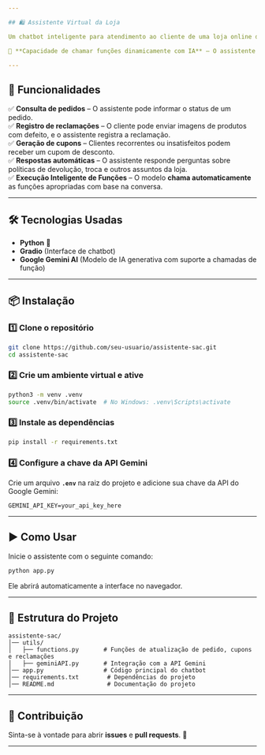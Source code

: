 ```yaml
---

## 🛍️ Assistente Virtual da Loja  

Um chatbot inteligente para atendimento ao cliente de uma loja online de eletrônicos, utilizando **Gemini AI** e **Gradio** para uma interface interativa.  

🔹 **Capacidade de chamar funções dinamicamente com IA** – O assistente consegue **decidir e executar automaticamente funções** para consultar pedidos, registrar reclamações e gerar cupons de desconto, tornando o atendimento mais eficiente.  

---
```


## 🚀 Funcionalidades  
✅ **Consulta de pedidos** – O assistente pode informar o status de um pedido.  
✅ **Registro de reclamações** – O cliente pode enviar imagens de produtos com defeito, e o assistente registra a reclamação.  
✅ **Geração de cupons** – Clientes recorrentes ou insatisfeitos podem receber um cupom de desconto.  
✅ **Respostas automáticas** – O assistente responde perguntas sobre políticas de devolução, troca e outros assuntos da loja.  
✅ **Execução Inteligente de Funções** – O modelo **chama automaticamente** as funções apropriadas com base na conversa.  

---

## 🛠️ Tecnologias Usadas  
- **Python** 🐍  
- **Gradio** (Interface de chatbot)  
- **Google Gemini AI** (Modelo de IA generativa com suporte a chamadas de função)  

---

## 📦 Instalação  

### 1️⃣ Clone o repositório  
```sh
git clone https://github.com/seu-usuario/assistente-sac.git
cd assistente-sac
```

### 2️⃣ Crie um ambiente virtual e ative  
```sh
python3 -m venv .venv
source .venv/bin/activate  # No Windows: .venv\Scripts\activate
```

### 3️⃣ Instale as dependências  
```sh
pip install -r requirements.txt
```

### 4️⃣ Configure a chave da API Gemini  
Crie um arquivo **`.env`** na raiz do projeto e adicione sua chave da API do Google Gemini:  
```
GEMINI_API_KEY=your_api_key_here
```

---

## ▶️ Como Usar  
Inicie o assistente com o seguinte comando:  
```sh
python app.py
```
Ele abrirá automaticamente a interface no navegador.  

---

## 📝 Estrutura do Projeto  
```
assistente-sac/
│── utils/
│   ├── functions.py       # Funções de atualização de pedido, cupons e reclamações
│   ├── geminiAPI.py       # Integração com a API Gemini
│── app.py                 # Código principal do chatbot
│── requirements.txt        # Dependências do projeto
│── README.md               # Documentação do projeto
```

---

## 🤝 Contribuição  
Sinta-se à vontade para abrir **issues** e **pull requests**. 🚀  

---
